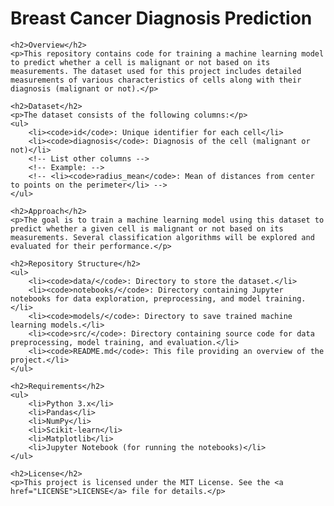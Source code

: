 <!DOCTYPE html>
<html lang="en">
<head>
    <meta charset="UTF-8">
    <meta name="viewport" content="width=device-width, initial-scale=1.0">
    <title>Breast Cancer Diagnosis Prediction</title>
</head>
<body>
    <h1>Breast Cancer Diagnosis Prediction</h1>

    <h2>Overview</h2>
    <p>This repository contains code for training a machine learning model to predict whether a cell is malignant or not based on its measurements. The dataset used for this project includes detailed measurements of various characteristics of cells along with their diagnosis (malignant or not).</p>

    <h2>Dataset</h2>
    <p>The dataset consists of the following columns:</p>
    <ul>
        <li><code>id</code>: Unique identifier for each cell</li>
        <li><code>diagnosis</code>: Diagnosis of the cell (malignant or not)</li>
        <!-- List other columns -->
        <!-- Example: -->
        <!-- <li><code>radius_mean</code>: Mean of distances from center to points on the perimeter</li> -->
    </ul>

    <h2>Approach</h2>
    <p>The goal is to train a machine learning model using this dataset to predict whether a given cell is malignant or not based on its measurements. Several classification algorithms will be explored and evaluated for their performance.</p>

    <h2>Repository Structure</h2>
    <ul>
        <li><code>data/</code>: Directory to store the dataset.</li>
        <li><code>notebooks/</code>: Directory containing Jupyter notebooks for data exploration, preprocessing, and model training.</li>
        <li><code>models/</code>: Directory to save trained machine learning models.</li>
        <li><code>src/</code>: Directory containing source code for data preprocessing, model training, and evaluation.</li>
        <li><code>README.md</code>: This file providing an overview of the project.</li>
    </ul>

    <h2>Requirements</h2>
    <ul>
        <li>Python 3.x</li>
        <li>Pandas</li>
        <li>NumPy</li>
        <li>Scikit-learn</li>
        <li>Matplotlib</li>
        <li>Jupyter Notebook (for running the notebooks)</li>
    </ul>
    
    <h2>License</h2>
    <p>This project is licensed under the MIT License. See the <a href="LICENSE">LICENSE</a> file for details.</p>
</body>
</html>
